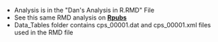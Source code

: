 * Analysis is in the "Dan's Analysis in R.RMD" File
* See this same RMD analysis on [**Rpubs**](https://rpubs.com/DanielCusick/1171123)
* Data_Tables folder contains cps_00001.dat and cps_00001.xml files used in the RMD file
